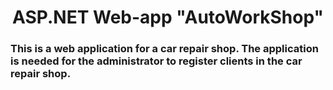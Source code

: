 <h1 align="center">ASP.NET Web-app "AutoWorkShop"</a> 
<h3 align="left">This is a web application for a car repair shop. The application is needed for the administrator to register clients in the car repair shop.
</h3>
